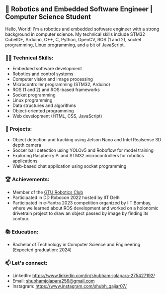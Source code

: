 ## 🤖 Robotics and Embedded Software Engineer | Computer Science Student ##

Hello, World! I'm a robotics and embedded software engineer with a strong background in computer science. My technical skills include STM32 CubeIDE, Arduino, C++, C, Python, OpenCV, ROS (1 and 2), socket programming, Linux programming, and a bit of JavaScript.

### 👨‍💻 Technical Skills:

- Embedded software development
- Robotics and control systems
- Computer vision and image processing
- Microcontroller programming (STM32, Arduino)
- ROS (1 and 2) and ROS-based frameworks
- Socket programming
- Linux programming
- Data structures and algorithms
- Object-oriented programming
- Web development (HTML, CSS, JavaScript)

### 🔭 Projects:

- Object detection and tracking using Jetson Nano and Intel Realsense 3D depth camera
- Soccer ball detection using YOLOv5 and Roboflow for model training
- Exploring Raspberry Pi and STM32 microcontrollers for robotics applications
- Web-based chat application using socket programming

### 🏆 Achievements:

- Member of the [GTU Robotics Club](https://www.gturoboticsclub.in/)
- Participated in DD Robocon 2022 hosted by IIT Delhi
- Participated in e-Yantra 2023 competition organized by IIT Bombay, where we learned about ROS development and worked on a holonomic drivetrain project to draw an object passed by image by finding its contour.

### 📚 Education:

- Bachelor of Technology in Computer Science and Engineering (Expected graduation: 2024)

### 📫 Let's connect:

- LinkedIn: https://www.linkedin.com/in/shubham-jolapara-275427192/
- Email: shubhamjolapara256@gmail.com
- Instagram: https://www.instagram.com/shubh_gajjar07/
